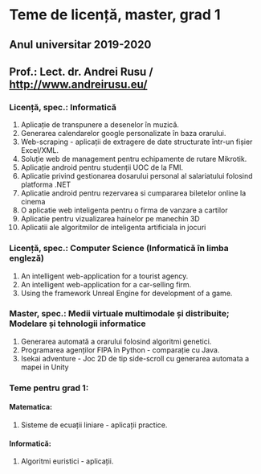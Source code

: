 # Teme de licență, master, grad 1
## Anul universitar 2019-2020
## Prof.: Lect. dr. Andrei Rusu / http://www.andreirusu.eu/

### Licență, spec.: Informatică

1. Aplicație de transpunere a desenelor în muzică. 
2. Generarea calendarelor google personalizate în baza orarului. 
3. Web-scraping - aplicații de extragere de date structurate într-un fișier Excel/XML. 
4. Soluție web de management pentru echipamente de rutare Mikrotik. 
5. Aplicație android pentru studenții UOC de la FMI. 
6. Aplicatie privind gestionarea dosarului personal al salariatului folosind platforma .NET
7. Aplicatie android pentru rezervarea si cumpararea biletelor online la cinema
8. O aplicatie web inteligenta pentru o firma de vanzare a cartilor
9. Aplicatie pentru vizualizarea hainelor pe manechin 3D
10. Aplicatii ale algoritmilor de inteligenta artificiala in jocuri

### Licență, spec.: Computer Science (Informatică în limba engleză)

1. An intelligent web-application for a tourist agency. 
2. An intelligent web-application for a car-selling firm. 
3. Using the framework Unreal Engine for development of a game.

### Master, spec.: Medii virtuale multimodale și distribuite; Modelare și tehnologii informatice

1. Generarea automată a orarului folosind algoritmi genetici. 
2. Programarea agenților FIPA în Python - comparație cu Java. 
3. Isekai adventure - Joc 2D de tip side-scroll cu generarea automata a mapei in Unity

### Teme pentru grad 1:

#### Matematica:

1. Sisteme de ecuații liniare - aplicații practice. 

#### Informatică: 

1. Algoritmi euristici - aplicații. 

<!--
Teme de licență, master, grad 1
Anul universitar 2019-2020
Prof.: Lect. dr. Andrei Rusu / http://www.andreirusu.eu/

Licență, spec.: Informatica

1. Aplicație de transpunere a desenelor în muzică. 
2. Generarea calendarelor google personalizate în baza orarului. 
3. Web-scraping - aplicații de extragere de date structurate într-un fișier Excel/XML. 
4. Soluție web de management pentru echipamente de rutare Mikrotik. 
5. Aplicație android pentru studenții UOC de la FMI.

Licență, spec.: Computer Science (Informatica în limba engleză)

1. An intelligent web-application for a tourist agency. 
2. An intelligent web-application for a car-selling firm. 
3. 

Master, spec.: Medii virtuale multimodale și distribuite; Modelare și tehnologii informatice

1. Generarea automată a orarului folosind algoritmi genetici. 
2. Programarea agenților FIPA în Python - comparație cu Java. 

Teme pentru grad 1:

Matematica:

1. Sisteme de ecuații liniare - aplicații practice. 

Informatică: 

1. Algoritmi euristici - aplicații. 

-->